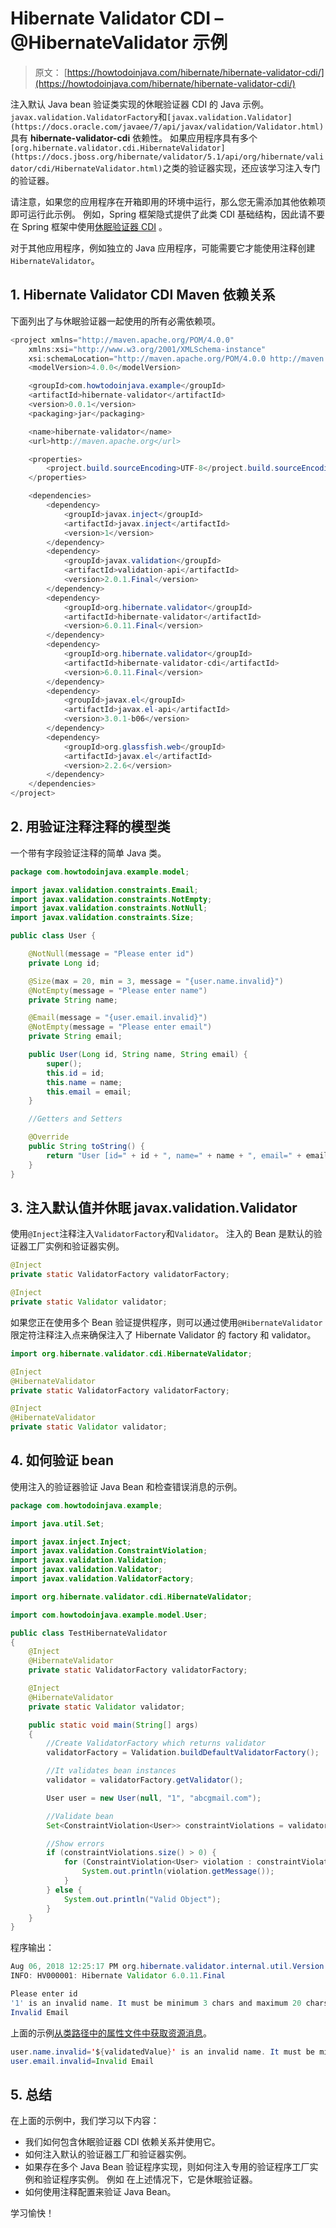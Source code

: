 # Hibernate Validator CDI – @HibernateValidator 示例

> 原文： [https://howtodoinjava.com/hibernate/hibernate-validator-cdi/](https://howtodoinjava.com/hibernate/hibernate-validator-cdi/)

注入默认 Java bean 验证类实现的休眠验证器 CDI 的 Java 示例。 `javax.validation.ValidatorFactory`和`[javax.validation.Validator](https://docs.oracle.com/javaee/7/api/javax/validation/Validator.html)`具有 **hibernate-validator-cdi** 依赖性。 如果应用程序具有多个`[org.hibernate.validator.cdi.HibernateValidator](https://docs.jboss.org/hibernate/validator/5.1/api/org/hibernate/validator/cdi/HibernateValidator.html)`之类的验证器实现，还应该学习注入专门的验证器。

请注意，如果您的应用程序在开箱即用的环境中运行，那么您无需添加其他依赖项即可运行此示例。 例如，Spring 框架隐式提供了此类 CDI 基础结构，因此请不要在 Spring 框架中使用[休眠验证器 CDI](http://docs.jboss.org/hibernate/stable/validator/reference/en-US/html_single/#section-integration-with-cdi) 。

对于其他应用程序，例如独立的 Java 应用程序，可能需要它才能使用注释创建`HibernateValidator`。

## 1\. Hibernate Validator CDI Maven 依赖关系

下面列出了与休眠验证器一起使用的所有必需依赖项。

```java
<project xmlns="http://maven.apache.org/POM/4.0.0"
	xmlns:xsi="http://www.w3.org/2001/XMLSchema-instance"
	xsi:schemaLocation="http://maven.apache.org/POM/4.0.0 http://maven.apache.org/xsd/maven-4.0.0.xsd;
	<modelVersion>4.0.0</modelVersion>

	<groupId>com.howtodoinjava.example</groupId>
	<artifactId>hibernate-validator</artifactId>
	<version>0.0.1</version>
	<packaging>jar</packaging>

	<name>hibernate-validator</name>
	<url>http://maven.apache.org</url>

	<properties>
		<project.build.sourceEncoding>UTF-8</project.build.sourceEncoding>
	</properties>

	<dependencies>
		<dependency>
			<groupId>javax.inject</groupId>
			<artifactId>javax.inject</artifactId>
			<version>1</version>
		</dependency>
		<dependency>
			<groupId>javax.validation</groupId>
			<artifactId>validation-api</artifactId>
			<version>2.0.1.Final</version>
		</dependency>
		<dependency>
			<groupId>org.hibernate.validator</groupId>
			<artifactId>hibernate-validator</artifactId>
			<version>6.0.11.Final</version>
		</dependency>
		<dependency>
			<groupId>org.hibernate.validator</groupId>
			<artifactId>hibernate-validator-cdi</artifactId>
			<version>6.0.11.Final</version>
		</dependency>
		<dependency>
			<groupId>javax.el</groupId>
			<artifactId>javax.el-api</artifactId>
			<version>3.0.1-b06</version>
		</dependency>
		<dependency>
			<groupId>org.glassfish.web</groupId>
			<artifactId>javax.el</artifactId>
			<version>2.2.6</version>
		</dependency>
	</dependencies>
</project>

```

## 2\. 用验证注释注释的模型类

一个带有字段验证注释的简单 Java 类。

```java
package com.howtodoinjava.example.model;

import javax.validation.constraints.Email;
import javax.validation.constraints.NotEmpty;
import javax.validation.constraints.NotNull;
import javax.validation.constraints.Size;

public class User {

    @NotNull(message = "Please enter id")
    private Long id;

    @Size(max = 20, min = 3, message = "{user.name.invalid}")
    @NotEmpty(message = "Please enter name")
    private String name;

    @Email(message = "{user.email.invalid}")
    @NotEmpty(message = "Please enter email")
    private String email;

    public User(Long id, String name, String email) {
        super();
        this.id = id;
        this.name = name;
        this.email = email;
    }

	//Getters and Setters

    @Override
    public String toString() {
        return "User [id=" + id + ", name=" + name + ", email=" + email + "]";
    }
}

```

## 3\. 注入默认值并休眠 javax.validation.Validator

使用`@Inject`注释注入`ValidatorFactory`和`Validator`。 注入的 Bean 是默认的验证器工厂实例和验证器实例。

```java
@Inject
private static ValidatorFactory validatorFactory;

@Inject
private static Validator validator;

```

如果您正在使用多个 Bean 验证提供程序，则可以通过使用`@HibernateValidator`限定符注释注入点来确保注入了 Hibernate Validator 的 factory 和 validator。

```java
import org.hibernate.validator.cdi.HibernateValidator;

@Inject
@HibernateValidator
private static ValidatorFactory validatorFactory;

@Inject
@HibernateValidator
private static Validator validator;

```

## 4\. 如何验证 bean

使用注入的验证器验证 Java Bean 和检查错误消息的示例。

```java
package com.howtodoinjava.example;

import java.util.Set;

import javax.inject.Inject;
import javax.validation.ConstraintViolation;
import javax.validation.Validation;
import javax.validation.Validator;
import javax.validation.ValidatorFactory;

import org.hibernate.validator.cdi.HibernateValidator;

import com.howtodoinjava.example.model.User;

public class TestHibernateValidator 
{
    @Inject
    @HibernateValidator
    private static ValidatorFactory validatorFactory;

    @Inject
    @HibernateValidator
    private static Validator validator;

    public static void main(String[] args) 
    {
        //Create ValidatorFactory which returns validator
        validatorFactory = Validation.buildDefaultValidatorFactory();

        //It validates bean instances
        validator = validatorFactory.getValidator();

        User user = new User(null, "1", "abcgmail.com");

        //Validate bean
        Set<ConstraintViolation<User>> constraintViolations = validator.validate(user);

        //Show errors
        if (constraintViolations.size() > 0) {
            for (ConstraintViolation<User> violation : constraintViolations) {
                System.out.println(violation.getMessage());
            }
        } else {
            System.out.println("Valid Object");
        }
    }
}

```

程序输出：

```java
Aug 06, 2018 12:25:17 PM org.hibernate.validator.internal.util.Version <clinit>
INFO: HV000001: Hibernate Validator 6.0.11.Final

Please enter id
'1' is an invalid name. It must be minimum 3 chars and maximum 20 chars.
Invalid Email

```

上面的示例[从类路径中的属性文件中获取资源消息](https://howtodoinjava.com/hibernate/hibernate-validator-java-bean-validation/)。

```java
user.name.invalid='${validatedValue}' is an invalid name. It must be minimum {min} chars and maximum {max} chars.
user.email.invalid=Invalid Email

```

## 5\. 总结

在上面的示例中，我们学习以下内容：

*   我们如何包含休眠验证器 CDI 依赖关系并使用它。
*   如何注入默认的验证器工厂和验证器实例。
*   如果存在多个 Java Bean 验证程序实现，则如何注入专用的验证程序工厂实例和验证程序实例。 例如 在上述情况下，它是休眠验证器。
*   如何使用注释配置来验证 Java Bean。

学习愉快！